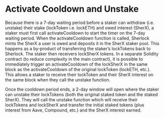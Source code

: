 # Activate Cooldown and Unstake

Because there is a 7-day waiting period before a staker can withdraw \(i.e. unstake\) their stake \(lockToken i.e. lockETH\) and owed interest \(SherX\), a staker must first call activateCooldown to start the timer on the 7-day waiting period. When the activateCooldown function is called, Sherlock mints the SherX a user is owed and deposits it in the SherX staker pool. This happens as a by-product of transferring the staker’s lockTokens back to Sherlock. The staker then receivers lockSherX tokens. In a separate Solidity contract \(to reduce complexity in the main contract\), it is possible to immediately trigger an activateCooldown of the lockSherX in the same block as the activateCooldown of the original lockToken \(lockETH, etc.\). This allows a staker to receive their lockToken and their SherX interest on the same block when they call the unstake function.

Once the cooldown period ends, a 2-day window will open where the staker can unstake their lockTokens \(both the original staked token and the staked SherX\). They will call the unstake function which will receive their lockTokens and lockSherX and transfer the initial staked tokens \(plus interest from Aave, Compound, etc.\) and the SherX interest earned.

